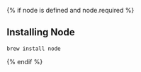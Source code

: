 {% if node is defined and node.required %}

## Installing Node

~~~
brew install node
~~~
{% endif %}
